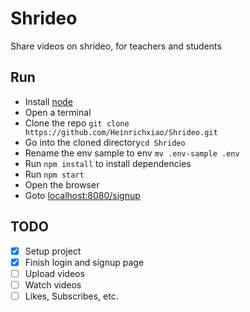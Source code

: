 # Shrideo

Share videos on shrideo, for teachers and students

## Run
- Install [node](https://nodejs.org/en/)
- Open a terminal
- Clone the repo `git clone https://github.com/Heinrichxiao/Shrideo.git`
- Go into the cloned directory`cd Shrideo`
- Rename the env sample to env `mv .env-sample .env`
- Run `npm install` to install dependencies
- Run `npm start`
- Open the browser
- Goto [localhost:8080/signup](http://localhost:8080/signup)

## TODO

- [x] Setup project
- [x] Finish login and signup page
- [ ] Upload videos
- [ ] Watch videos
- [ ] Likes, Subscribes, etc.

